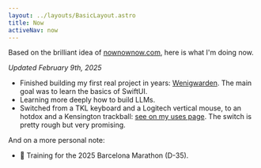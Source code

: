 ```yaml
---
layout: ../layouts/BasicLayout.astro
title: Now
activeNav: now
---
```

Based on the brilliant idea of [nownownow.com](https://nownownow.com/), here is what I'm doing now.

_Updated February 9th, 2025_

- Finished building my first real project in years: [Wenigwarden](https://www.cyprien.io/projects/wenigwarden/). The main goal was to learn the basics of SwiftUI.
- Learning more deeply how to build LLMs.
- Switched from a TKL keyboard and a Logitech vertical mouse, to an hotdox and a Kensington trackball: [see on my uses page](https://www.cyprien.io/uses/). The switch is pretty rough but very promising.

And on a more personal note:

- 🏃 Training for the 2025 Barcelona Marathon (D-35).


